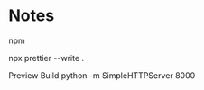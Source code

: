 <!-- @format -->

# Notes

npm

npx prettier --write .

Preview Build python -m SimpleHTTPServer 8000
